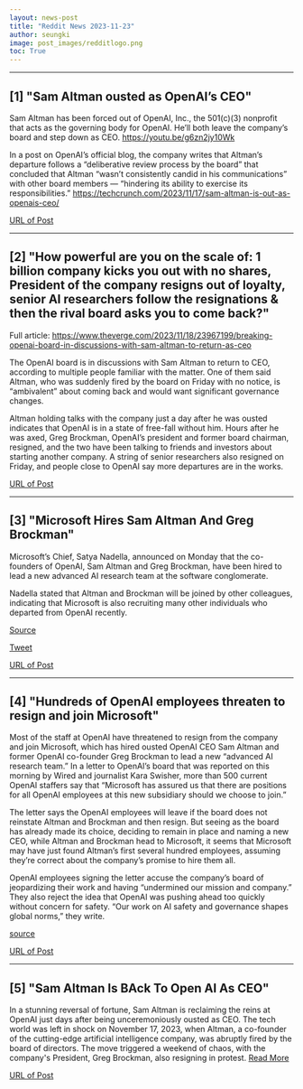 ```yaml
---
layout: news-post
title: "Reddit News 2023-11-23"
author: seungki
image: post_images/redditlogo.png
toc: True
---
```

---
## [1] "Sam Altman ousted as OpenAI’s CEO"
Sam Altman has been forced out of OpenAI, Inc., the 501(c)(3) nonprofit that acts as the governing body for OpenAI. He’ll both leave the company’s board and step down as CEO.
https://youtu.be/g6zn2jy10Wk

In a post on OpenAI’s official blog, the company writes that Altman’s departure follows a “deliberative review process by the board” that concluded that Altman “wasn’t consistently candid in his communications” with other board members — “hindering its ability to exercise its responsibilities.”
https://techcrunch.com/2023/11/17/sam-altman-is-out-as-openais-ceo/

[URL of Post](https://www.reddit.com/r/ArtificialInteligence/comments/17xotk3/sam_altman_ousted_as_openais_ceo/)

---
## [2] "How powerful are you on the scale of: 1 billion company kicks you out with no shares, President of the company resigns out of loyalty, senior AI researchers follow the resignations & then the rival board asks you to come back?"
Full article: https://www.theverge.com/2023/11/18/23967199/breaking-openai-board-in-discussions-with-sam-altman-to-return-as-ceo

The OpenAI board is in discussions with Sam Altman to return to CEO, according to multiple people familiar with the matter. One of them said Altman, who was suddenly fired by the board on Friday with no notice, is “ambivalent” about coming back and would want significant governance changes.

Altman holding talks with the company just a day after he was ousted indicates that OpenAI is in a state of free-fall without him. Hours after he was axed, Greg Brockman, OpenAI’s president and former board chairman, resigned, and the two have been talking to friends and investors about starting another company. A string of senior researchers also resigned on Friday, and people close to OpenAI say more departures are in the works.

[URL of Post](https://www.reddit.com/r/ArtificialInteligence/comments/17yjn1i/how_powerful_are_you_on_the_scale_of_1_billion/)

---
## [3] "Microsoft Hires Sam Altman And Greg Brockman"
Microsoft’s Chief, Satya Nadella, announced on Monday that the co-founders of OpenAI, Sam Altman and Greg Brockman, have been hired to lead a new advanced AI research team at the software conglomerate.

Nadella stated that Altman and Brockman will be joined by other colleagues, indicating that Microsoft is also recruiting many other individuals who departed from OpenAI recently.

[Source](https://www.theinsaneapp.com/2023/11/microsoft-hires-sam-altman-and-greg-brockman.html)

[Tweet](https://twitter.com/satyanadella/status/1726509045803336122)

[URL of Post](https://www.reddit.com/r/ArtificialInteligence/comments/17zks30/microsoft_hires_sam_altman_and_greg_brockman/)

---
## [4] "Hundreds of OpenAI employees threaten to resign and join Microsoft"
Most of the staff at OpenAI have threatened to resign from the company and join Microsoft, which has hired ousted OpenAI CEO Sam Altman and former OpenAI co-founder Greg Brockman to lead a new “advanced AI research team.” In a letter to OpenAI’s board that was reported on this morning by Wired and journalist Kara Swisher, more than 500 current OpenAI staffers say that “Microsoft has assured us that there are positions for all OpenAI employees at this new subsidiary should we choose to join.”

The letter says the OpenAI employees will leave if the board does not reinstate Altman and Brockman and then resign. But seeing as the board has already made its choice, deciding to remain in place and naming a new CEO, while Altman and Brockman head to Microsoft, it seems that Microsoft may have just found Altman’s first several hundred employees, assuming they’re correct about the company’s promise to hire them all.  
  
OpenAI employees signing the letter accuse the company’s board of jeopardizing their work and having “undermined our mission and company.” They also reject the idea that OpenAI was pushing ahead too quickly without concern for safety. “Our work on AI safety and governance shapes global norms,” they write.

[source](https://www.theverge.com/2023/11/20/23968988/openai-employees-resignation-letter-microsoft-sam-altman)

[URL of Post](https://www.reddit.com/r/ArtificialInteligence/comments/17zq4qa/hundreds_of_openai_employees_threaten_to_resign/)

---
## [5] "Sam Altman Is BAck To Open AI As CEO"
In a stunning reversal of fortune, Sam Altman is reclaiming the reins at OpenAI just days after being unceremoniously ousted as CEO. The tech world was left in shock on November 17, 2023, when Altman, a co-founder of the cutting-edge artificial intelligence company, was abruptly fired by the board of directors. The move triggered a weekend of chaos, with the company's President, Greg Brockman, also resigning in protest. [Read More](https://openaimaster.com/sam-altman-returns-as-ceo-of-openai/) 

[URL of Post](https://www.reddit.com/r/ArtificialInteligence/comments/1813eo4/sam_altman_is_back_to_open_ai_as_ceo/)

